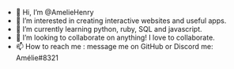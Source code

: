 - 👋 Hi, I’m @AmelieHenry
- 👀 I’m interested in creating interactive websites and useful apps.
- 🌱 I’m currently learning python, ruby, SQL and javascript. 
- 💞️ I’m looking to collaborate on anything! I love to collaborate.
- 📫 How to reach me : message me on GitHub or Discord me: Amélie#8321
